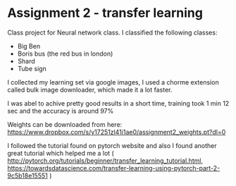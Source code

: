 # Assignment 2 - transfer learning

Class project for Neural network class. I classified the following classes:
* Big Ben
* Boris bus (the red bus in london)
* Shard
* Tube sign

I collected my learning set via google images, I used a chorme extension called bulk image downloader, which made it a lot faster.

I was abel to achive pretty good results in a short time, training took 1 min 12 sec and the accuracy is around 97%

Weights can be downloaded from here: https://www.dropbox.com/s/y17251zl41i1ae0/assignment2_weights.pt?dl=0

I followed the tutorial found on pytorch website and also I found another great tutorial which helped me a lot ( http://pytorch.org/tutorials/beginner/transfer_learning_tutorial.html, https://towardsdatascience.com/transfer-learning-using-pytorch-part-2-9c5b18e15551 )


